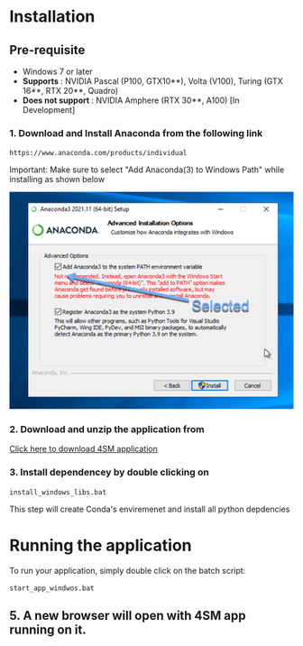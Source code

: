 # Installation 

## Pre-requisite
- Windows 7 or later
- **Supports** : NVIDIA Pascal (P100, GTX10**), Volta (V100), Turing (GTX 16**, RTX 20**, Quadro)
- **Does not support** : NVIDIA Amphere (RTX 30**, A100) [In Development]

### 1. Download and Install Anaconda from the following link
```
https://www.anaconda.com/products/individual
```
Important: Make sure to select "Add Anaconda(3) to Windows Path" while installing as shown below

![](anaconda_path.png)  

### 2. Download and unzip  the application from

[Click here to download 4SM application](https://github.com/SharifAmit/4SM/archive/refs/heads/st5.zip)


### 3. Install dependencey by double clicking on 
```
install_windows_libs.bat
```
This step will create Conda's enviremenet and install all python depdencies


# Running the application
To run your application, simply double click on the batch script: 
```
start_app_windwos.bat
```

## 5. A new browser will open with 4SM app running on it. 

